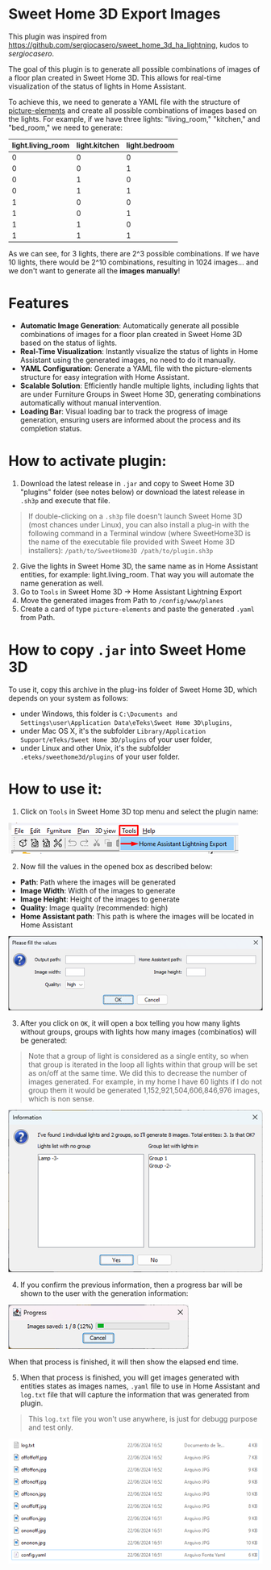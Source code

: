 # Sweet Home 3D Export Images

This plugin was inspired from https://github.com/sergiocasero/sweet_home_3d_ha_lightning, kudos to *sergiocasero*.

The goal of this plugin is to generate all possible combinations of images of a floor plan created in Sweet Home 3D. This allows for real-time visualization of the status of lights in Home Assistant.

To achieve this, we need to generate a YAML file with the structure of [picture-elements](https://www.home-assistant.io/dashboards/picture-elements/ "picture-elements") and create all possible combinations of images based on the lights. For example, if we have three lights: "living_room," "kitchen," and "bed_room," we need to generate:

| light.living_room | light.kitchen | light.bedroom |
| ------------ | ------------ | ------------ |
| 0 | 0 | 0 |
| 0 | 0 | 1 |
| 0 | 1 | 0 |
| 0 | 1 | 1 |
| 1 | 0 | 0 |
| 1 | 0 | 1 |
| 1 | 1 | 0 |
| 1 | 1 | 1 |

As we can see, for 3 lights, there are 2^3 possible combinations. If we have 10 lights, there would be 2^10 combinations, resulting in 1024 images... and we don't want to generate all the **images manually**!

# Features

- **Automatic Image Generation**: Automatically generate all possible combinations of images for a floor plan created in Sweet Home 3D based on the status of lights.
- **Real-Time Visualization**: Instantly visualize the status of lights in Home Assistant using the generated images, no need to do it manually.
- **YAML Configuration**: Generate a YAML file with the picture-elements structure for easy integration with Home Assistant.
- **Scalable Solution**: Efficiently handle multiple lights, including lights that are under Furniture Groups in Sweet Home 3D, generating combinations automatically without manual intervention.
- **Loading Bar**: Visual loading bar to track the progress of image generation, ensuring users are informed about the process and its completion status.

# How to activate plugin:
1. Download the latest release in `.jar` and copy to Sweet Home 3D "plugins" folder (see notes below) or download the latest release in `.sh3p` and execute that file.

> 	If double-clicking on a `.sh3p` file doesn't launch Sweet Home 3D (most chances under Linux), you can also install a plug-in with the following command in a Terminal window (where SweetHome3D is the name of the executable file provided with Sweet Home 3D installers): `/path/to/SweetHome3D /path/to/plugin.sh3p`

2. Give the lights in Sweet Home 3D, the same name as in Home Assistant entities, for example: light.living_room. That way you will automate the name generation as well.
3. Go to `Tools` in Sweet Home 3D -> Home Assistant Lightning Export
4. Move the generated images from Path to `/config/www/planes`
5. Create a card of type `picture-elements` and paste the generated `.yaml` from Path.

# How to copy `.jar` into Sweet Home 3D

To use it, copy this archive in the plug-ins folder of Sweet Home 3D, which depends on your system as follows:
- under Windows, this folder is `C:\Documents and Settings\user\Application Data\eTeks\Sweet Home 3D\plugins`,
- under Mac OS X, it's the subfolder `Library/Application Support/eTeks/Sweet Home 3D/plugins` of your user folder,
- under Linux and other Unix, it's the subfolder `.eteks/sweethome3d/plugins` of your user folder.

# How to use it:

1. Click on `Tools` in Sweet Home 3D top menu and select the plugin name:

![alt text](/media/plugin.png)

2. Now fill the values in the opened box as described below:

- **Path**: Path where the images will be generated
- **Image Width**: Width of the images to generate
- **Image Height**: Height of the images to generate
- **Quality**: Image quality (recommended: high)
- **Home Assistant path**: This path is where the images will be located in Home Assistant

![alt text](/media/fill-values.png)

3. After you click on `OK`, it will open a box telling you how many lights without groups, groups with lights how many images (combinatios) will be generated:

> 	Note that a group of light is considered as a single entity, so when that group is iterated in the loop all lights within that group will be set as on/off at the same time. We did this to decrease the number of images generated.
For example, in my home I have 60 lights if I do not group them it would be generated 1,152,921,504,606,846,976 images, which is non sense.

![alt text](/media/total-entities.png)

4. If you confirm the previous information, then a progress bar will be shown to the user with the generation information:

![alt text](/media/progress-bar.png)

When that process is finished, it will then show the elapsed end time.

5. When that process is finished, you will get images generated with entities states as images names, `.yaml` file to use in Home Assistant and `log.txt` file that will capture the information that was generated from plugin.

> 	This `log.txt` file you won't use anywhere, is just for debugg purpose and test only.

![alt text](/media/images-generated.png)